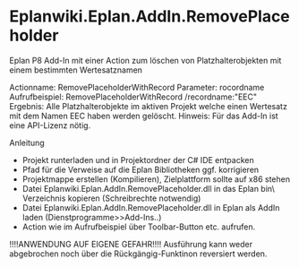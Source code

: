 Eplanwiki.Eplan.AddIn.RemovePlaceholder
=======================================

Eplan P8 Add-In mit einer Action zum löschen von Platzhalterobjekten mit einem bestimmten Wertesatznamen

Actionname:     RemovePlaceholderWithRecord 
Parameter:      rocordname
Aufrufbeispiel: RemovePlaceholderWithRecord /recordname:"EEC"
Ergebnis:       Alle Platzhalterobjekte im aktiven Projekt welche einen Wertesatz mit dem Namen EEC haben werden gelöscht.
Hinweis:        Für das Add-In ist eine API-Lizenz nötig.

Anleitung
- Projekt runterladen und in Projektordner der C# IDE entpacken
- Pfad für die Verweise auf die Eplan Bibliotheken ggf. korrigieren
- Projektmappe erstellen (Kompilieren), Zielplattform sollte auf x86 stehen
- Datei Eplanwiki.Eplan.AddIn.RemovePlaceholder.dll in das Eplan bin\ Verzeichnis kopieren (Schreibrechte notwendig)
- Datei Eplanwiki.Eplan.AddIn.RemovePlaceholder.dll in Eplan als AddIn laden (Dienstprogramme>>Add-Ins..)
- Action wie im Aufrufbeispiel über Toolbar-Button etc. aufrufen.


!!!!ANWENDUNG AUF EIGENE GEFAHR!!!!
Ausführung kann weder abgebrochen noch über die Rückgängig-Funktinon reversiert werden.
